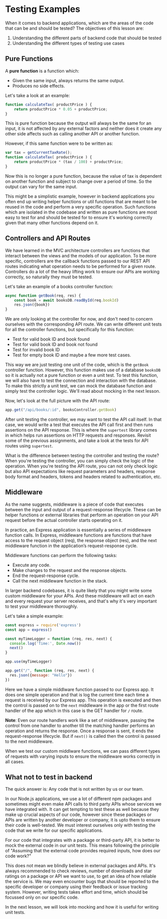 # Testing Examples
When it comes to backend applications, which are the areas of the code that can be and should be tested? The objectives of this lesson are:
1. Understanding the different parts of backend code that should be tested
2. Understanding the different types of testing use cases

## Pure Functions

A **pure function** is a function which:
- Given the same input, always returns the same output.
- Produces no side effects.

Let's take a look at an example:
```js
function calculateTax( productPrice ) {
    return productPrice * 0.05 + productPrice;
}
```
This is pure function because the output will always be the same for an input, it is not affected by any external factors and neither does it create any other side affects such as calling another API or another function.

However, if this same function were to be written as:
```js
var tax = getCurrentTaxRate();
function calculateTax( productPrice ) {
    return productPrice * (tax / 100) + productPrice;
}
```
Now this is no longer a pure function, because the value of tax is dependent on another function and subject to change over a period of time. So the output can vary for the same input.

This might be a simplistic example, however in backend applications you often end up writing helper functions or util functions that are meant to be reused in the code and perform a very specific operation. Such functions which are isolated in the codebase and written as pure functions are most easy to test for and should be tested for to ensure it's working correctly given that many other functions depend on it.

## Controllers and API Routes

We have learned in the MVC architecture controllers are functions that interact between the views and the models of our application. To be more specific, controllers are the callback functions passed to our REST API routes indicating what operation needs to be performed for a given route. Controllers do a lot of the heavy lifting work to ensure our APIs are working correctly, so naturally they must be tested.

Let's take an example of a books controller function:
```js
async function getBook(req, res) {
    const book = await booksDB.readById(req.bookId)
    res.json({book})
}
```

We are only looking at the controller for now, and don't need to concern ourselves with the corresponding API route. We can write different unit tests for all the controller functions, but specifically for this function:
- Test for valid book ID and book found
- Test for valid book ID and book not found
- Test for invalid book ID
- Test for empty book ID
and maybe a few more test cases.

This way we are just testing one unit of the code, which is the `getBook` controller function. However, this function makes use of a database `booksDB` so it is actually not a pure function or even a unit test. To test this function, we will also have to test the connection and interaction with the database. To make this strictly a unit test, we can mock the database function and simply test the controller logic. We'll read about mocking in the next lesson.

Now, let's look at the full picture with the API route:
```js
app.get("/api/books/:id", booksController.getBook)
```

After unit testing the controller, we may want to test the API call itself. In that case, we would write a test that executes the API call first and then runs assertions on the API response. This is where the `supertest` library comes in which helps run assertions on HTTP requests and responses. Revisit some of the previous assignments, and take a look at the tests for API routes using `supertest`.

What is the difference between testing the controller and testing the route? When you're testing the controller, you can simply check the logic of the operation. When you're testing the API route, you can not only check logic but also API expectations like request parameters and headers, response body format and headers, tokens and headers related to authentication, etc.

## Middleware

As the name suggests, middleware is a piece of code that executes between the input and output of a request-response lifecycle. These can be helper functions or external libraries that perform an operation on your API request before the actual controller starts operating on it.

In practice, an Express application is essentially a series of middleware function calls. In Express, middleware functions are functions that have access to the request object (req), the response object (res), and the next middleware function in the application’s request-response cycle.

Middleware functions can perform the following tasks:
- Execute any code.
- Make changes to the request and the response objects.
- End the request-response cycle.
- Call the next middleware function in the stack.

In larger backend codebases, it is quite likely that you might write some custom middleware for your APIs. And these middleware will act on each and every request your server receives, and that's why it's very important to test your middleware thoroughly.

Let's take a simple example:
```js
const express = require('express')
const app = express()

const myTimeLogger = function (req, res, next) {
  console.log('Time:', Date.now())
  next()
}

app.use(myTimeLogger)

app.get("/", function (req, res, next) {
  res.json({message: "Hello"})
})
```

Here we have a simple middlware function passed to our Express app. It does one simple operation and that is log the current time each time a request is received by our Express app. This operation is executed and then the control is passed on to the `next` middleware in the app or the first route handler of the app which in this case is the GET handler for `/` route.

**Note**: Even our route handlers work like a set of middleware, passing the control from one handler to another till the matching handler performs an operation and returns the response. Once a response is sent, it ends the request-response lifecycle. But if `next()` is called then the control is passed to the next middleware.

When we test our custom middlware functions, we can pass different types of requests with varying inputs to ensure the middleware works correctly in all cases.

## What not to test in backend

The quick answer is: Any code that is not written by us or our team.

In our Node.js applications, we use a lot of different npm packages and sometimes might even make API calls to third party APIs whose services we have integrated with. It can get tempting to test these as well because they make up crucial aspects of our code, however since these packages or APIs are written by another developer or company, it is upto them to ensure their code is well-tested. We must interest ourselves only with testing the code that we write for our specific applications.

For our code that integrates with a package or third-party API, it is better to mock the external code in our unit tests. This means following the principle of "Assuming that the external code provides required inputs, how does our code work?"

This does not mean we blindly believe in external packages and APIs. It's always recommended to check reviews, number of downloads and star ratings on a package or API we want to use, to get an idea of how reliable the service is. We may even encounter bugs that should be reported to the specific developer or company using their feedback or issue tracking system. However, writing tests takes effort and time, which should be focussed only on our specific code.

In the next lesson, we will look into mocking and how it is useful for writing unit tests.